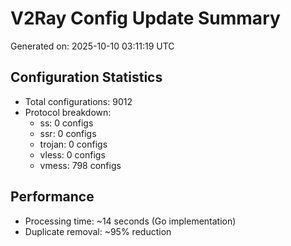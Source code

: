 # V2Ray Config Update Summary
Generated on: 2025-10-10 03:11:19 UTC

## Configuration Statistics
- Total configurations: 9012
- Protocol breakdown:
  - ss: 0 configs
  - ssr: 0 configs
  - trojan: 0 configs
  - vless: 0 configs
  - vmess: 798 configs

## Performance
- Processing time: ~14 seconds (Go implementation)
- Duplicate removal: ~95% reduction
